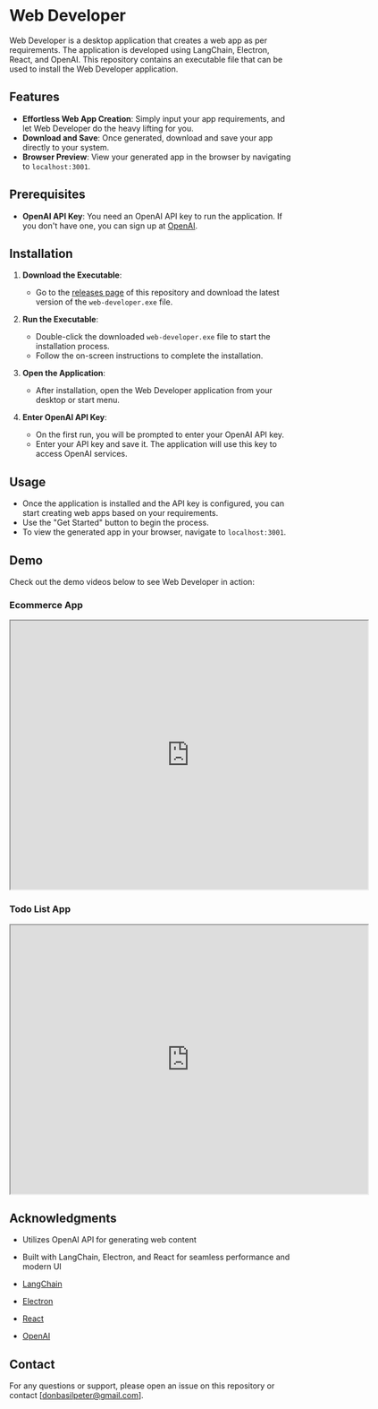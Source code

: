 # Web Developer

Web Developer is a desktop application that creates a web app as per requirements. The application is developed using LangChain, Electron, React, and OpenAI. This repository contains an executable file that can be used to install the Web Developer application.

## Features

- **Effortless Web App Creation**: Simply input your app requirements, and let Web Developer do the heavy lifting for you.
- **Download and Save**: Once generated, download and save your app directly to your system.
- **Browser Preview**: View your generated app in the browser by navigating to `localhost:3001`.

## Prerequisites

- **OpenAI API Key**: You need an OpenAI API key to run the application. If you don't have one, you can sign up at [OpenAI](https://beta.openai.com/signup/).

## Installation

1. **Download the Executable**:
   - Go to the [releases page](https://github.com/Donbasilpeter/web-developer/releases) of this repository and download the latest version of the `web-developer.exe` file.

2. **Run the Executable**:
   - Double-click the downloaded `web-developer.exe` file to start the installation process.
   - Follow the on-screen instructions to complete the installation.

3. **Open the Application**:
   - After installation, open the Web Developer application from your desktop or start menu.

4. **Enter OpenAI API Key**:
   - On the first run, you will be prompted to enter your OpenAI API key.
   - Enter your API key and save it. The application will use this key to access OpenAI services.

## Usage

- Once the application is installed and the API key is configured, you can start creating web apps based on your requirements.
- Use the "Get Started" button to begin the process.
- To view the generated app in your browser, navigate to `localhost:3001`.

## Demo

Check out the demo videos below to see Web Developer in action:

### Ecommerce App

<iframe src="https://drive.google.com/file/d/1_h42tpwiW0_c688X2MqOTvkffqebJNb2/preview" width="640" height="480"></iframe>

### Todo List App

<iframe src="https://drive.google.com/file/d/18IjJVzBDgjBuXKPalmEO1r7stkVw_BtS/preview" width="640" height="480"></iframe>


## Acknowledgments

- Utilizes OpenAI API for generating web content
- Built with LangChain, Electron, and React for seamless performance and modern UI

- [LangChain](https://github.com/langchain/langchain)
- [Electron](https://www.electronjs.org/)
- [React](https://reactjs.org/)
- [OpenAI](https://openai.com/)

## Contact

For any questions or support, please open an issue on this repository or contact [donbasilpeter@gmail.com].
